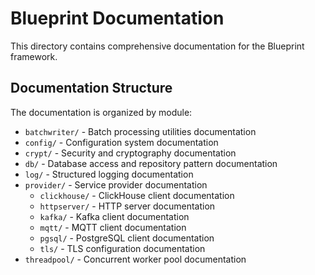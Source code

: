 # Blueprint Documentation

This directory contains comprehensive documentation for the Blueprint framework.

## Documentation Structure

The documentation is organized by module:

- `batchwriter/` - Batch processing utilities documentation
- `config/` - Configuration system documentation
- `crypt/` - Security and cryptography documentation
- `db/` - Database access and repository pattern documentation
- `log/` - Structured logging documentation
- `provider/` - Service provider documentation
  - `clickhouse/` - ClickHouse client documentation
  - `httpserver/` - HTTP server documentation
  - `kafka/` - Kafka client documentation
  - `mqtt/` - MQTT client documentation
  - `pgsql/` - PostgreSQL client documentation
  - `tls/` - TLS configuration documentation
- `threadpool/` - Concurrent worker pool documentation

